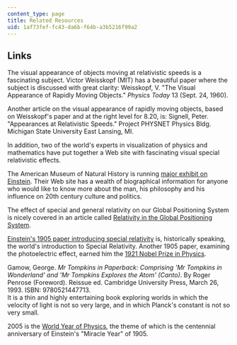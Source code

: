 ```yaml
---
content_type: page
title: Related Resources
uid: 1af73fef-fc43-da6b-f64b-a3b5216f99a2
---
```


Links
-----

The visual appearance of objects moving at relativistic speeds is a fascinating subject. Victor Weisskopf (MIT) has a beautiful paper where the subject is discussed with great clarity: Weisskopf, V. "The Visual Appearance of Rapidly Moving Objects." _Physics Today_ 13 (Sept. 24, 1960).

Another article on the visual appearance of rapidly moving objects, based on Weisskopf's paper and at the right level for 8.20, is: Signell, Peter. "Appearances at Relativistic Speeds." Project PHYSNET Physics Bldg. Michigan State University East Lansing, MI.

In addition, two of the world's experts in visualization of physics and mathematics have put together a Web site with fascinating visual special relativistic effects.

The American Museum of Natural History is running [major exhibit on Einstein](http://www.amnh.org/exhibitions/einstein/). Their Web site has a wealth of biographical information for anyone who would like to know more about the man, his philosophy and his influence on 20th century culture and politics.

The effect of special and general relativity on our Global Positioning System is nicely covered in an article called [Relativity in the Global Positioning System](https://link.springer.com/article/10.12942/lrr-2003-1).

[Einstein's 1905 paper introducing special relativity](http://www.fourmilab.ch/etexts/einstein/specrel/www/) is, historically speaking, the world's introduction to Special Relativity. Another 1905 paper, examining the photoelectric effect, earned him the [1921 Nobel Prize in Physics](https://www.nobelprize.org/prizes/physics/1921/summary/).

Gamow, George. _Mr Tompkins in Paperback: Comprising 'Mr Tompkins in Wonderland' and 'Mr Tompkins Explores the Atom' (Canto)_. By Roger Penrose (Foreword). Reissue ed. Cambridge University Press, March 26, 1993. ISBN: 9780521447713.  
It is a thin and highly entertaining book exploring worlds in which the velocity of light is not so very large, and in which Planck's constant is not so very small.

2005 is the [World Year of Physics](https://www2.lbl.gov/LBL-Programs/wyp2005/), the theme of which is the centennial anniversary of Einstein's "Miracle Year" of 1905.
